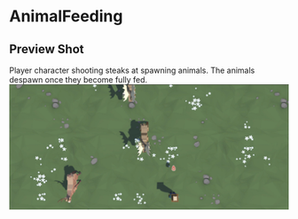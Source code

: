 # AnimalFeeding

## Preview Shot
Player character shooting steaks at spawning animals. The animals despawn once they become fully fed.
![Gameplay example](preview.jpg)
